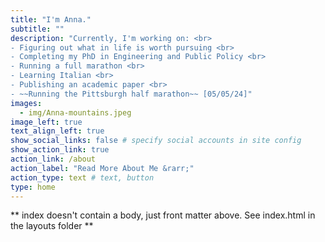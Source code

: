 ```yaml
---
title: "I'm Anna."
subtitle: ""
description: "Currently, I'm working on: <br>
- Figuring out what in life is worth pursuing <br>
- Completing my PhD in Engineering and Public Policy <br>
- Running a full marathon <br>
- Learning Italian <br>
- Publishing an academic paper <br>
- ~~Running the Pittsburgh half marathon~~ [05/05/24]"
images:
  - img/Anna-mountains.jpeg
image_left: true
text_align_left: true
show_social_links: false # specify social accounts in site config
show_action_link: true
action_link: /about
action_label: "Read More About Me &rarr;"
action_type: text # text, button
type: home
---
```


** index doesn't contain a body, just front matter above.
See index.html in the layouts folder **
